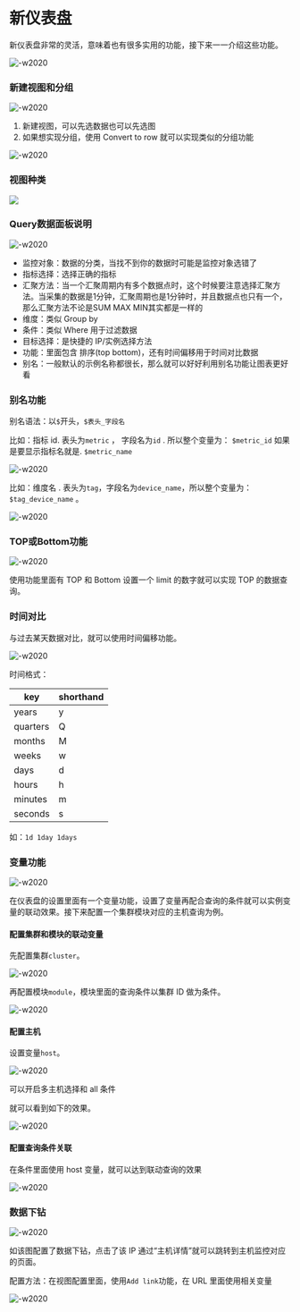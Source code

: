# 新仪表盘

新仪表盘非常的灵活，意味着也有很多实用的功能，接下来一一介绍这些功能。

![-w2020](media/15909151125720.jpg)

### 新建视图和分组

![-w2020](media/15909151841007.jpg)

1. 新建视图，可以先选数据也可以先选图
2. 如果想实现分组，使用 Convert to row 就可以实现类似的分组功能

![-w2020](media/15909152553607.jpg)

### 视图种类

![](media/15909152982065.jpg)

### Query数据面板说明

![-w2020](media/15909154784863.jpg)

* 监控对象：数据的分类，当找不到你的数据时可能是监控对象选错了
* 指标选择：选择正确的指标
* 汇聚方法：当一个汇聚周期内有多个数据点时，这个时候要注意选择汇聚方法。当采集的数据是1分钟，汇聚周期也是1分钟时，并且数据点也只有一个，那么汇聚方法不论是SUM MAX MIN其实都是一样的
* 维度：类似 Group by 
* 条件：类似 Where 用于过滤数据
* 目标选择：是快捷的 IP/实例选择方法
* 功能：里面包含 排序(top bottom)，还有时间偏移用于时间对比数据
* 别名：一般默认的示例名称都很长，那么就可以好好利用别名功能让图表更好看

### 别名功能

别名语法：以`$`开头，`$表头_字段名`

比如：指标 id. 表头为`metric` ， 字段名为`id` . 所以整个变量为： `$metric_id` 如果是要显示指标名就是. `$metric_name`

![-w2020](media/15909158599688.jpg)

比如：维度名 . 表头为`tag`，字段名为`device_name`，所以整个变量为：`$tag_device_name` 。

![-w2020](media/15909159867716.jpg)

### TOP或Bottom功能

![-w2020](media/15909161037141.jpg)

使用功能里面有 TOP 和 Bottom 设置一个 limit 的数字就可以实现 TOP 的数据查询。

### 时间对比

与过去某天数据对比，就可以使用时间偏移功能。

![-w2020](media/15909162545529.jpg)

时间格式：

| key  | shorthand | 
|---|---|
| years | y | 
| quarters | Q| 
| months | M | 
| weeks | w | 
| days | d  | 
| hours | h | 
| minutes | m | 
| seconds | s | 

如：`1d 1day 1days`

### 变量功能

![-w2020](media/15909166728713.jpg)

在仪表盘的设置里面有一个变量功能，设置了变量再配合查询的条件就可以实例变量的联动效果。接下来配置一个集群模块对应的主机查询为例。

#### 配置集群和模块的联动变量

先配置集群`cluster`。

![-w2020](media/15909167828079.jpg)

再配置模块`module`，模块里面的查询条件以集群 ID 做为条件。

![-w2020](media/15909168115182.jpg)

#### 配置主机

设置变量`host`。

![-w2020](media/15909169050479.jpg)

可以开启多主机选择和 all 条件 

就可以看到如下的效果。

![-w2020](media/15909169503835.jpg)

#### 配置查询条件关联

在条件里面使用 host 变量，就可以达到联动查询的效果

![-w2020](media/15909170041853.jpg)

### 数据下钻

![-w2020](media/15909170724714.jpg)

如该图配置了数据下钻，点击了该 IP 通过“主机详情”就可以跳转到主机监控对应的页面。

配置方法：在视图配置里面，使用`Add link`功能，在 URL 里面使用相关变量

![-w2020](media/15909171979647.jpg)
